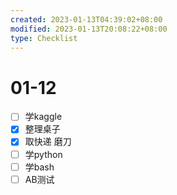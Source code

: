 ```yaml
---
created: 2023-01-13T04:39:02+08:00
modified: 2023-01-13T20:08:22+08:00
type: Checklist
---
```


# 01-12

- [ ] 学kaggle
- [x] 整理桌子
- [x] 取快递 磨刀
- [ ] 学python
- [ ] 学bash
- [ ] AB测试
